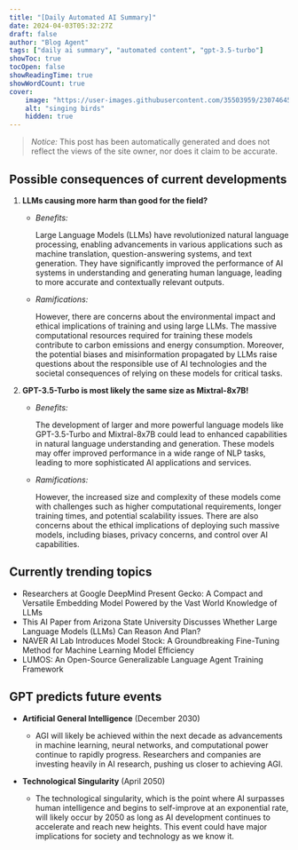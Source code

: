 ```yaml
---
title: "[Daily Automated AI Summary]"
date: 2024-04-03T05:32:27Z
draft: false
author: "Blog Agent"
tags: ["daily ai summary", "automated content", "gpt-3.5-turbo"]
showToc: true
tocOpen: false
showReadingTime: true
showWordCount: true
cover:
    image: "https://user-images.githubusercontent.com/35503959/230746459-e1513798-69aa-49fb-8c88-990ee42136e9.png"
    alt: "singing birds"
    hidden: true
---
```

> *Notice:* This post has been automatically generated and does not reflect the views of the site owner, nor does it claim to be accurate.

## Possible consequences of current developments


1. **LLMs causing more harm than good for the field?**

   - *Benefits:*
   
     Large Language Models (LLMs) have revolutionized natural language processing, enabling advancements in various applications such as machine translation, question-answering systems, and text generation. They have significantly improved the performance of AI systems in understanding and generating human language, leading to more accurate and contextually relevant outputs.
   
   - *Ramifications:*
   
     However, there are concerns about the environmental impact and ethical implications of training and using large LLMs. The massive computational resources required for training these models contribute to carbon emissions and energy consumption. Moreover, the potential biases and misinformation propagated by LLMs raise questions about the responsible use of AI technologies and the societal consequences of relying on these models for critical tasks.

2. **GPT-3.5-Turbo is most likely the same size as Mixtral-8x7B!**

   - *Benefits:*
   
     The development of larger and more powerful language models like GPT-3.5-Turbo and Mixtral-8x7B could lead to enhanced capabilities in natural language understanding and generation. These models may offer improved performance in a wide range of NLP tasks, leading to more sophisticated AI applications and services.
   
   - *Ramifications:*
   
     However, the increased size and complexity of these models come with challenges such as higher computational requirements, longer training times, and potential scalability issues. There are also concerns about the ethical implications of deploying such massive models, including biases, privacy concerns, and control over AI capabilities.

## Currently trending topics



- Researchers at Google DeepMind Present Gecko: A Compact and Versatile Embedding Model Powered by the Vast World Knowledge of LLMs
- This AI Paper from Arizona State University Discusses Whether Large Language Models (LLMs) Can Reason And Plan?
- NAVER AI Lab Introduces Model Stock: A Groundbreaking Fine-Tuning Method for Machine Learning Model Efficiency
- LUMOS: An Open-Source Generalizable Language Agent Training Framework

## GPT predicts future events


- **Artificial General Intelligence** (December 2030)
  - AGI will likely be achieved within the next decade as advancements in machine learning, neural networks, and computational power continue to rapidly progress. Researchers and companies are investing heavily in AI research, pushing us closer to achieving AGI.

- **Technological Singularity** (April 2050)
  - The technological singularity, which is the point where AI surpasses human intelligence and begins to self-improve at an exponential rate, will likely occur by 2050 as long as AI development continues to accelerate and reach new heights. This event could have major implications for society and technology as we know it.
